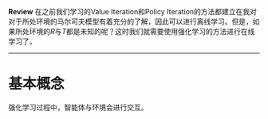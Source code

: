 **Review**
在之前我们学习的Value Iteration和Policy Iteration的方法都建立在我对对于所处环境的马尔可夫模型有着充分的了解，因此可以进行离线学习。但是，如果所处环境的$R$与$T$都是未知的呢？这时我们就需要使用强化学习的方法进行在线学习了。

---

# 基本概念
强化学习过程中，智能体与环境会进行交互。